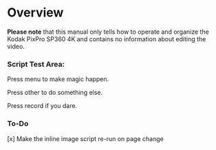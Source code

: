 <script type="text/javascript" src="./SCRIPT.js"></script>

# Overview

**Please note** that this manual only tells how to operate and organize the Kodak PixPro SP360 4K and contains no information about editing the video.


### Script Test Area: 

Press <span>menu</span> to make magic happen. 

Press <span>other</span> to do something else. 

Press <span>record</span> if you dare. 


### To-Do

[x] Make the inline image script re-run on page change